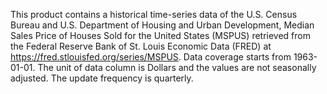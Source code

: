This product contains a historical time-series data of the U.S. Census Bureau and U.S. Department of Housing and Urban Development, Median Sales Price of Houses Sold for the United States (MSPUS) retrieved from the Federal Reserve Bank of St. Louis Economic Data (FRED) at https://fred.stlouisfed.org/series/MSPUS. Data coverage starts from 1963-01-01. The unit of data column is Dollars and the values are not seasonally adjusted. The update frequency is quarterly.